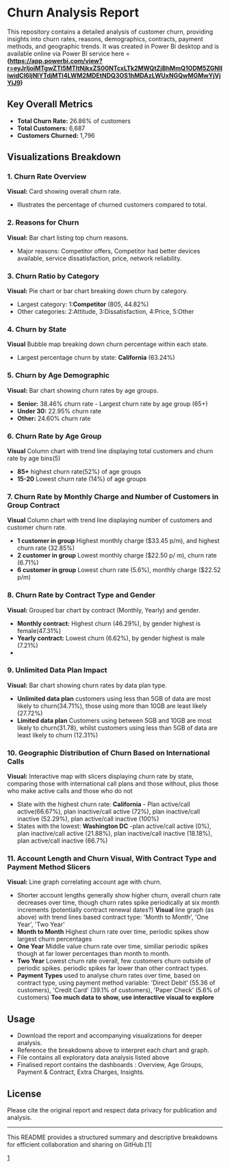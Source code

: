 # Churn Analysis Report

This repository contains a detailed analysis of customer churn, providing insights into churn rates, reasons, demographics, contracts, payment methods, and geographic trends. It was created in Power Bi desktop and is available online via Power BI service here = **(https://app.powerbi.com/view?r=eyJrIjoiMTgwZTI5MTItNjkxZS00NTcxLTk2MWQtZjBhMmQ1ODM5ZGNlIiwidCI6IjNlYTdjMTI4LWM2MDEtNDQ3OS1hMDAzLWUxNGQwMGMwYjVjYiJ9)**

## Key Overall Metrics

- **Total Churn Rate:** 26.86% of customers
- **Total Customers:** 6,687
- **Customers Churned:** 1,796

## Visualizations Breakdown

### 1. Churn Rate Overview

**Visual:** Card showing overall churn rate.
- Illustrates the percentage of churned customers compared to total.

### 2. Reasons for Churn

**Visual:** Bar chart listing top churn reasons.
- Major reasons: Competitor offers, Competitor had better devices available, service dissatisfaction, price, network reliability.

### 3. Churn Ratio by Category

**Visual:** Pie chart or bar chart breaking down churn by category.
- Largest category: 1:**Competitor** (805, 44.82%)
- Other categories: 2:Attitude, 3:Dissatisfaction, 4:Price, 5:Other

### 4. Churn by State

**Visual** Bubble map breaking down churn percentage within each state.
- Largest percentage churn by state: **California** (63.24%) 

### 5. Churn by Age Demographic

**Visual:** Bar chart showing churn rates by age groups.
- **Senior:** 38.46% churn rate - Largest churn rate by age group (65+)
- **Under 30:** 22.95% churn rate
- **Other:** 24.60% churn rate

### 6. Churn Rate by Age Group

**Visual** Column chart with trend line displaying total customers and churn rate by age bins(5)
- **85+** highest churn rate(52%) of age groups
- **15-20** Lowest churn rate (14%) of age groups

### 7. Churn Rate by Monthly Charge and Number of Customers in Group Contract

**Visual** Column chart with trend line displaying number of customers and customer churn rate.
- **1 customer in group** Highest monthly charge ($33.45 p/m), and highest churn rate (32.85%)
- **2 customer in group** Lowest monthly charge ($22.50 p/ m), churn rate (6.71%)
- **6 customer in group** Lowest churn rate (5.6%), monthly charge ($22.52 p/m)

### 8. Churn Rate by Contract Type and Gender

**Visual:** Grouped bar chart by contract (Monthly, Yearly) and gender.
- **Monthly contract:** Highest churn (46.29%), by gender highest is female(47.31%)
- **Yearly contract:** Lowest churn (6.62%), by gender highest is male (7.21%)
-

### 9. Unlimited Data Plan Impact

**Visual:** Bar chart showing churn rates by data plan type.
- **Unlimited data plan** customers using less than 5GB of data are most likely to churn(34.71%), those using more than 10GB are least likely (27.72%)
- **Limited data plan** Customers using between 5GB and 10GB are most likely to churn(31.78), whilst customers using less than 5GB of data are least likely to churn (12.31%)


### 10. Geographic Distribution of Churn Based on International Calls

**Visual:** Interactive map with slicers displaying churn rate by state, comparing those with international call plans and those without, plus those who make active calls and those who do not
- State with the highest churn rate: **California** - Plan active/call active(66.67%), plan inactive/call active (72%), plan inactive/call inactive (52.29%), plan active/call inactive (100%)
- States with the lowest: **Washington DC** -plan active/call active (0%), plan inactive/call active (21.88%), plan inactive/call inactive (18.18%), plan active/call inactive (66.7%)

### 11. Account Length and Churn Visual, With  Contract Type and Payment Method Slicers

**Visual:** Line graph correlating account age with churn.
- Shorter account lengths generally show higher churn, overall churn rate decreases over time, though churn rates spike periodically at six month increments (potentially contract renewal dates?)
**Visual** line graph (as above) with trend lines based contract type: 'Month to Month', 'One Year', 'Two Year'
- **Month to Month** Highest churn rate over time, periodic spikes show largest churn percentages
- **One Year** Middle value churn rate over time, similiar periodic spikes though at far lower percentages than month to month.
- **Two Year** Lowest churn rate overall, few customers churn outside of periodic spikes. periodic spikes far lower than other contract types.
- **Payment Types** used to analyse churn rates over time, based on contract type, using payment method variable: 'Direct Debit' (55.36 of customers), 'Credit Card' (39.1% of customers), 'Paper Check' (5.6% of customers)
**Too much data to show, use interactive visual to explore**


## Usage

- Download the report and accompanying visualizations for deeper analysis.
- Reference the breakdowns above to interpret each chart and graph.
- File contains all exploratory data analysis listed above
- Finalised report contains the dashboards : Overview, Age Groups, Payment & Contract, Extra Charges, Insights.

## License

Please cite the original report and respect data privacy for publication and analysis.

***

This README provides a structured summary and descriptive breakdowns for efficient collaboration and sharing on GitHub.[1]

[1](https://ppl-ai-file-upload.s3.amazonaws.com/web/direct-files/attachments/73147785/dba298c3-9842-4cd8-97da-c4d60510287a/Churn-Analysis.pdf)
